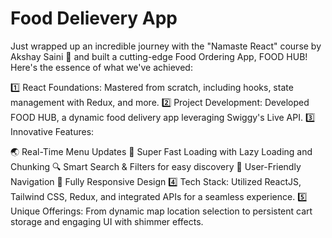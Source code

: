 # Food Delievery App
Just wrapped up an incredible journey with the "Namaste React" course by Akshay Saini 🚀 and built a cutting-edge Food Ordering App, FOOD HUB! Here's the essence of what we've achieved:

1️⃣ React Foundations: Mastered from scratch, including hooks, state management with Redux, and more.
2️⃣ Project Development: Developed FOOD HUB, a dynamic food delivery app leveraging Swiggy's Live API.
3️⃣ Innovative Features:

🌏 Real-Time Menu Updates
🚀 Super Fast Loading with Lazy Loading and Chunking
🔍 Smart Search & Filters for easy discovery
📌 User-Friendly Navigation
📱 Fully Responsive Design
4️⃣ Tech Stack: Utilized ReactJS, Tailwind CSS, Redux, and integrated APIs for a seamless experience.
5️⃣ Unique Offerings: From dynamic map location selection to persistent cart storage and engaging UI with shimmer effects.


